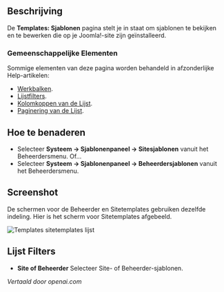 <!-- Filename: Help4.x:Templates:_Templates  / Display title: Sjablonen: Sjablonen -->

## Beschrijving

De **Templates: Sjablonen** pagina stelt je in staat om sjablonen te bekijken en te bewerken die op je Joomla!-site zijn geïnstalleerd.

### Gemeenschappelijke Elementen

Sommige elementen van deze pagina worden behandeld in afzonderlijke Help-artikelen:

* [Werkbalken](jdocmanual?article=help/common-elements/toolbars).
* [Lijstfilters](jdocmanual?article=help/common-elements/list-filters).
* [Kolomkoppen van de Lijst](jdocmanual?article=help/common-elements/list-column-headers).
* [Paginering van de Lijst](jdocmanual?article=help/common-elements/list-pagination).

## Hoe te benaderen

- Selecteer **Systeem → Sjablonenpaneel → Sitesjablonen** vanuit het
  Beheerdersmenu. Of...
- Selecteer **Systeem → Sjablonenpaneel → Beheerdersjablonen**
  vanuit het Beheerdersmenu.

## Screenshot

De schermen voor de Beheerder en Sitetemplates gebruiken dezelfde indeling. Hier is het scherm voor Sitetemplates afgebeeld.

![Templates sitetemplates lijst](../../../nl/images/templates/templates-site-templates-list.png)

## Lijst Filters

- **Site of Beheerder** Selecteer Site- of Beheerder-sjablonen.


*Vertaald door openai.com*

